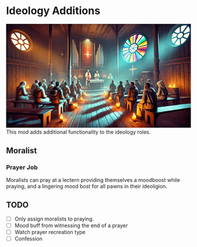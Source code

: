 # Ideology Additions
<img src="./About/Preview.png"/>
This mod adds additional functionality to the ideology roles. 

## Moralist
### Prayer Job
Moralists can pray at a lectern providing themselves a moodboost while praying, and a lingering mood bost for all pawns in their ideoligion.


## TODO
- [ ] Only assign moralists to praying.
- [ ] Mood buff from witnessing the end of a prayer
- [ ] Watch prayer recreation type
- [ ] Confession